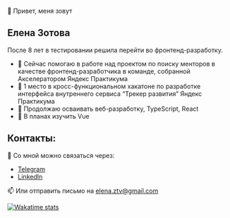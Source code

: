 👋 Привет, меня зовут 
## Елена Зотова

После 8 лет в тестировании решила перейти во фронтенд-разработку.
- 🔭 Сейчас помогаю в работе над проектом по поиску менторов в качестве фронтенд-разработчика в команде, собранной Акселератором Яндекс Практикума
- 🚀 1 место в кросс-функциональном хакатоне по разработке интерфейса внутреннего сервиса “Трекер развития” Яндекс Практикума
- 🧠 Продолжаю осваивать веб-разработку, TypeScript, React
- 🌱 В планах изучить Vue

## Контакты:

🦄 Со мной можно связаться через:

- [Telegram](https://t.me/ezotova)
- [LinkedIn](https://www.linkedin.com/in/ezotova/)

📫 Или отправить письмо на [elena.ztv@gmail.com](mailto:elena.ztv@gmail.com)

[![Wakatime stats](https://github-readme-stats.vercel.app/api/wakatime?username=ezotova&theme=transparent&hide_border=true&layout=compact&langs_count=7&)](https://github.com/anuraghazra/github-readme-stats)

<!--
**e-zotova/e-zotova** is a ✨ _special_ ✨ repository because its `README.md` (this file) appears on your GitHub profile.

Here are some ideas to get you started:

- 🔭 I’m currently working on ...
- 🌱 I’m currently learning ...
- 👯 I’m looking to collaborate on ...
- 🤔 I’m looking for help with ...
- 💬 Ask me about ...
- 📫 How to reach me: ...
- 😄 Pronouns: ...
- ⚡ Fun fact: ...

-->
